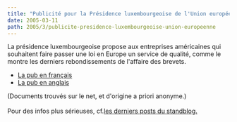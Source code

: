 ```yaml
---
title: "Publicité pour la Présidence luxembourgeoise de l'Union européenne"
date: 2005-03-11
path: 2005/3/publicite-presidence-luxembourgeoise-union-europeenne
---
```



La présidence luxembourgeoise propose aux entreprises américaines qui
souhaitent faire passer une loi en Europe un service de qualité, comme le
montre les derniers rebondissements de l&#39;affaire des brevets.
 
<ul>
  <li><a href="http://blogs.nuxeo.com/sections/blogs/fermigier/2005_03_11_publicite_pour/photo_f3">
  La pub en fran&#231;ais</a></li>
  <li><a href="http://blogs.nuxeo.com/sections/blogs/fermigier/2005_03_11_publicite_pour/photo_1_f3">
  La pub en anglais</a></li>
 </ul> 
  
  (Documents trouv&#233;s sur le net, et d'origine a priori anonyme.)<br><br> 
  Pour des infos plus s&#233;rieuses, cf.<a href="http://standblog.org/blog/Politique">les derniers posts du
 standblog.</a> 

